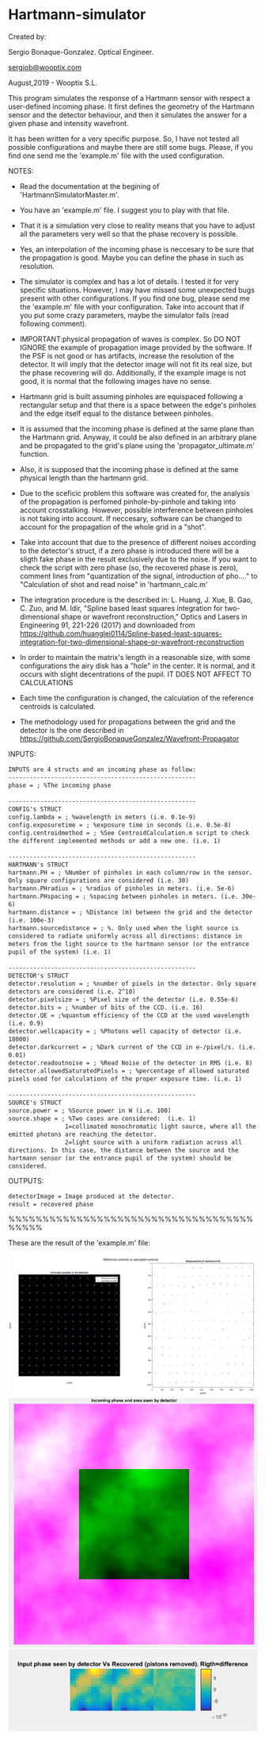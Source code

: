 # Hartmann-simulator

Created by:

 Sergio Bonaque-Gonzalez. Optical Engineer.
 
 sergiob@wooptix.com
 
 August,2019 - Wooptix S.L. 
 
 

This program simulates the response of a Hartmann sensor with respect a user-defined incoming phase.
It first defines the geometry of the Hartmann sensor and the detector
behaviour, and then it simulates the answer for a given phase and intensity wavefront.

It has been written for a very specific purpose. So, I have not tested all possible configurations and maybe there are still some bugs. Please, if you find one send me the 'example.m' file with the used configuration.

NOTES:
- Read the documentation at the begining of 'HartmannSimulatorMaster.m'.

- You have an 'example.m' file. I suggest you to play with that file. 

- That it is a simulation very close to reality means that you have to adjust all the parameters very well so that the phase recovery is possible. 

- Yes, an interpolation of the incoming phase is neccesary to be sure that the propagation is good. Maybe you can define the phase in such as resolution. 

- The simulator is complex and has a lot of details. I tested it for very specific situations. However, I may have missed some unexpected bugs present with other configurations. If you find one bug, please send me the 'example.m' file with your configuration. Take into account that if you put some crazy parameters, maybe the simulator fails (read following comment).

- IMPORTANT:physical propagation of waves is complex. So DO NOT IGNORE the
example of propagation image provided by the software. If the PSF is not
good or has artifacts, increase the resolution of the detector. It will
imply that the detector image will not fit its real size, but the phase
recovering will do. Additionally, if the example image is not good, it is normal that the following images have no sense. 

- Hartmann grid is built assuming pinholes are equispaced following a rectangular setup and that there is a space between the edge's pinholes and the edge itself equal to the distance between pinholes.

- It is assumed that the incoming phase is defined at the same plane than
the Hartmann grid. Anyway, it could be also defined in an arbitrary plane
and be propagated to the grid's plane using the 'propagator_ultimate.m'
function.

- Also, it is supposed that the incoming phase is defined at the same physical
length than the hartmann grid.

- Due to the sceficic problem this software was created for, the analysis of
the propagation is perfomed pinhole-by-pinhole and taking into account
crosstalking. However, possible interference between pinholes is not taking
into account. If neccesary, software can be changed to account for the
propagation of the whole grid in a "shot".

- Take into account that due to the presence of different noises according
to the detector's struct, if a zero phase is introduced there will be a
sligth fake phase in the result exclusively due to the noise. If you want to
check the script with zero phase (so, the recovered phase is zero), comment
lines from "quantization of the signal, introduction of pho...." to
"Calculation of shot and read noise" in 'hartmann_calc.m'

- The integration procedure is the described in:
L. Huang, J. Xue, B. Gao, C. Zuo, and M. Idir, "Spline based least squares integration for two-dimensional shape or wavefront reconstruction," Optics and Lasers in Engineering 91, 221-226 (2017)
 and downloaded from https://github.com/huanglei0114/Spline-based-least-squares-integration-for-two-dimensional-shape-or-wavefront-reconstruction

- In order to maintain the matrix's length in a reasonable size, with some
configurations the airy disk has a "hole" in the center. It is normal, and
it occurs with slight decentrations of the pupil. IT DOES NOT AFFECT TO
CALCULATIONS 

- Each time the configuration is changed, the calculation of the reference centroids is calculated.

- The methodology used for propagations between the grid and the detector is the one described in https://github.com/SergioBonaqueGonzalez/Wavefront-Propagator

INPUTS:

    INPUTS are 4 structs and an incoming phase as follow:
    -----------------------------------------------------
    phase = ; %The incoming phase
    
    -----------------------------------------------------
    CONFIG's STRUCT
    config.lambda = ; %wavelength in meters (i.e. 0.1e-9)
    config.exposuretime = ; %exposure time in seconds (i.e. 0.5e-8)
    config.centroidmethod = ; %See CentroidCalculation.m script to check the different implemented methods or add a new one. (i.e. 1)

    -----------------------------------------------------
	HARTMANN's STRUCT
    hartmann.PH = ; %Number of pinholes in each column/row in the sensor. Only square configurations are considered (i.e. 30) 
    hartmann.PHradius = ; %radius of pinholes in meters. (i.e. 5e-6)
    hartmann.PHspacing = ; %spacing between pinholes in meters. (i.e. 30e-6)
    hartmann.distance = ; %Distance (m) between the grid and the detector (i.e. 100e-3)
    hartmann.sourcedistance = ; %. Only used when the light source is considered to radiate uniformly across all directions: distance in meters from the light source to the hartmann sensor (or the entrance pupil of the system) (i.e. 1)
        
    -----------------------------------------------------
	DETECTOR's STRUCT
    detector.resolution = ; %number of pixels in the detector. Only square detectors are considered (i.e. 2^10)
    detector.pixelsize = ; %Pixel size of the detector (i.e. 0.55e-6)
    detector.bits = ; %number of bits of the CCD. (i.e. 16)
    detector.QE = ;%quantum efficiency of the CCD at the used wavelength (i.e. 0.9)
    detector.wellcapacity = ; %Photons well capacity of detector (i.e. 18000)
    detector.darkcurrent = ; %Dark current of the CCD in e-/pixel/s. (i.e. 0.01)
    detector.readoutnoise = ; %Read Noise of the detector in RMS (i.e. 8)
    detector.allowedSaturatedPixels = ; %percentage of allowed saturated pixels used for calculations of the proper exposure time. (i.e. 1)

    -----------------------------------------------------
	SOURCE's STRUCT
    source.power = ; %Source power in W (i.e. 100)
    source.shape = ; %Two cases are considered:  (i.e. 1)
                    1=collimated monochromatic light source, where all the emitted photons are reaching the detector.
                    2=light source with a uniform radiation across all directions. In this case, the distance between the source and the hartmann sensor (or the entrance pupil of the system) should be considered.
   
OUTPUTS:

    detectorImage = Image produced at the detector.
    result = recovered phase

%%%%%%%%%%%%%%%%%%%%%%%%%%%%%%%%%%%%%%%%%

These are the result of the 'example.m' file:

![My image2](/imgs/2.png)  
![My image3](/imgs/3.png)   
![My image4](/imgs/4.png)   



